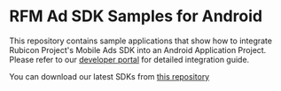# RFM Ad SDK Samples for Android
This repository contains sample applications that show how to integrate Rubicon Project's Mobile Ads SDK into an Android Application Project. Please refer to our [developer portal](http://dev.rubiconproject.com/docs/Mobile_SDK_for_Android) for detailed integration guide.

You can download our latest SDKs from [this repository](https://github.com/rubicon-project/RFMAdSDK-Android)
